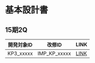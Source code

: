 # 基本設計書
## 15期2Q

| 開発対象ID | 改修ID | LINK |
| ---- | ---- | ---- |
| KP3_xxxxx | IMP_KP_xxxxx | [LINK](https://drive.google.com/open?id=1cks71Eu9QaG0zHHUIWTwymKuGg4nroXreteRGcyA_mI&usp=drive_copy)
